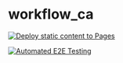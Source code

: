 # workflow_ca

[![Deploy static content to Pages](https://github.com/mbr90/workflow_ca/actions/workflows/pages.yml/badge.svg?branch=master)](https://github.com/mbr90/workflow_ca/actions/workflows/pages.yml)

[![Automated E2E Testing](https://github.com/mbr90/workflow_ca/actions/workflows/e2e-test.yml/badge.svg?branch=workflow)](https://github.com/mbr90/workflow_ca/actions/workflows/e2e-test.yml)
